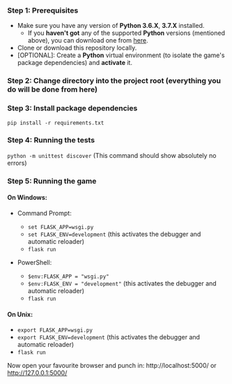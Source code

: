 ### Step 1: Prerequisites
+ Make sure you have any version of **Python 3.6.X**, **3.7.X** installed.
    + If you **haven't got** any of the supported **Python** versions (mentioned above), you can download one from [here](https://www.python.org/).
+ Clone or download this repository locally.
+ [OPTIONAL]: Create a **Python** virtual environment (to isolate the game's package dependencies) and **activate** it.

### Step 2: Change directory into the project root (everything you do will be done from here)

### Step 3: Install package dependencies
```pip install -r requirements.txt```

### Step 4: Running the tests
```python -m unittest discover``` (This command should show absolutely no errors)

### Step 5: Running the game
#### On Windows:
+ Command Prompt:
    + ```set FLASK_APP=wsgi.py```
    + ```set FLASK_ENV=development``` (this activates the debugger and automatic reloader)
    + ```flask run```

+ PowerShell:
    + ```$env:FLASK_APP = "wsgi.py"```
    + ```$env:FLASK_ENV = "development"``` (this activates the debugger and automatic reloader)
    + ```flask run```

#### On Unix:
+ ```export FLASK_APP=wsgi.py```
+ ```export FLASK_ENV=development``` (this activates the debugger and automatic reloader)
+ ```flask run```

Now open your favourite browser and punch in: http://localhost:5000/ or http://127.0.0.1:5000/
